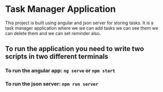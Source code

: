 # Task Manager Application
This project is built using angular and json server for storing tasks. It is a task manager application where we we can add tasks we can see them we can delete them and we can set reminder also.

## To run the application you need to write two scripts in two different terminals 
### To run the angular app: `ng serve` or `npm start`
### To run the json server: `npm run server`

